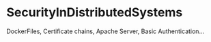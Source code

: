 # SecurityInDistributedSystems
DockerFiles, Certificate chains, Apache Server, Basic Authentication...
